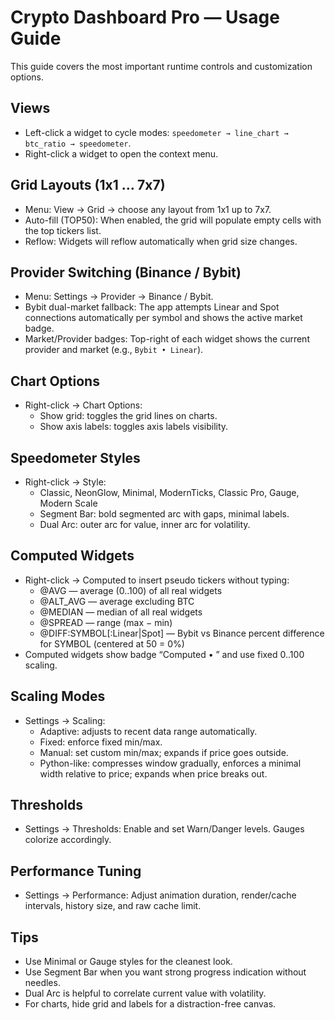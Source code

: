 # Crypto Dashboard Pro — Usage Guide

This guide covers the most important runtime controls and customization options.

## Views
- Left-click a widget to cycle modes: `speedometer → line_chart → btc_ratio → speedometer`.
- Right-click a widget to open the context menu.

## Grid Layouts (1x1 … 7x7)
- Menu: View → Grid → choose any layout from 1x1 up to 7x7.
- Auto-fill (TOP50): When enabled, the grid will populate empty cells with the top tickers list.
- Reflow: Widgets will reflow automatically when grid size changes.

## Provider Switching (Binance / Bybit)
- Menu: Settings → Provider → Binance / Bybit.
- Bybit dual-market fallback: The app attempts Linear and Spot connections automatically per symbol and shows the active market badge.
- Market/Provider badges: Top-right of each widget shows the current provider and market (e.g., `Bybit • Linear`).

## Chart Options
- Right-click → Chart Options:
  - Show grid: toggles the grid lines on charts.
  - Show axis labels: toggles axis labels visibility.

## Speedometer Styles
- Right-click → Style:
  - Classic, NeonGlow, Minimal, ModernTicks, Classic Pro, Gauge, Modern Scale
  - Segment Bar: bold segmented arc with gaps, minimal labels.
  - Dual Arc: outer arc for value, inner arc for volatility.

## Computed Widgets
- Right-click → Computed to insert pseudo tickers without typing:
  - @AVG — average (0..100) of all real widgets
  - @ALT_AVG — average excluding BTC
  - @MEDIAN — median of all real widgets
  - @SPREAD — range (max − min)
  - @DIFF:SYMBOL[:Linear|Spot] — Bybit vs Binance percent difference for SYMBOL (centered at 50 = 0%)
- Computed widgets show badge “Computed • <label>” and use fixed 0..100 scaling.

## Scaling Modes
- Settings → Scaling:
  - Adaptive: adjusts to recent data range automatically.
  - Fixed: enforce fixed min/max.
  - Manual: set custom min/max; expands if price goes outside.
  - Python-like: compresses window gradually, enforces a minimal width relative to price; expands when price breaks out.

## Thresholds
- Settings → Thresholds: Enable and set Warn/Danger levels. Gauges colorize accordingly.

## Performance Tuning
- Settings → Performance: Adjust animation duration, render/cache intervals, history size, and raw cache limit.

## Tips
- Use Minimal or Gauge styles for the cleanest look.
- Use Segment Bar when you want strong progress indication without needles.
- Dual Arc is helpful to correlate current value with volatility.
- For charts, hide grid and labels for a distraction-free canvas.
